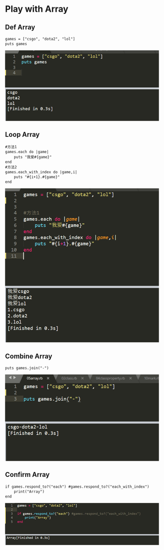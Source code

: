 # Play with Array

## Def  Array

```text
games = ["csgo", "dota2", "lol"]
puts games
```

![](../.gitbook/assets/image%20%28117%29.png)

## Loop Array

```text
#方法1
games.each do |game|
    puts "我爱#{game}"
end
#方法2
games.each_with_index do |game,i|
	puts "#{i+1}.#{game}"
end
```

![](../.gitbook/assets/image%20%2883%29.png)

## Combine Array

```text
puts games.join("-")
```

![](../.gitbook/assets/image%20%2898%29.png)

## Confirm Array

```text
if games.respond_to?("each") #games.respond_to?("each_with_index")
	print("Array")
end
```

![](../.gitbook/assets/image%20%2831%29.png)

